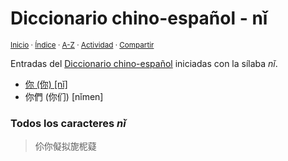 # Diccionario chino-español - nǐ
<sup>[Inicio](https://github.com/jucardus.github.io/repo/blob/main/readme.md) · [Índice](https://github.com/jucardus.github.io/repo/blob/main/indices/chino-espanol.md) · [A-Z](https://github.com/jucardus.github.io/repo/blob/main/indices/alfabetico.md) · [Actividad](https://github.com/jucardus.github.io/repo/blob/main/indices/actividad.md) · [Compartir](https://x.com/intent/tweet?text=Entradas%20del%20Diccionario%20chino-espa%C3%B1ol%20iniciadas%20con%20la%20s%C3%ADlaba%20%C2%ABn%C7%90%C2%BB.%0A%E2%86%92%20https%3A%2F%2Fgithub.com%2Fjucardus%2Frepo%2Fblob%2Fmain%2Findices%2Fchino-espanol-ni3.md%0A%0A%23chn_espnl_jucardus%20%23indcs_jucardus%0A%40jucardus)</sup>

Entradas del [Diccionario chino-español](https://github.com/jucardus.github.io/repo/blob/main/indices/chino-espanol.md) iniciadas con la sílaba _nǐ_.

* [你 (你) [nǐ]](https://github.com/jucardus.github.io/repo/blob/main/contenido/25/04/26/ni3-20320.md)
* 你們 (你们) [nǐmen]

### Todos los caracteres _nǐ_

> 伱你儗拟旎柅薿
